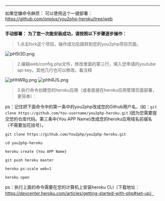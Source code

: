 -----------------------------------------------------
如果您嫌命令麻烦：
可以使用这个一键部署：
https://github.com/onplus/you2php-heroku/tree/web

-----------------------------------------------------
**手动部署：**
**为了您一次能安装成功，请按照以下步骤逐步操作：**


> 1.点击fork这个项目。操作成功后跳转到您的you2php项目页面。

![pH5t3D.png](https://s1.ax1x.com/2018/01/25/pH5t3D.png)

> 2.编辑web/config.php文件，修改里面的第三行，填入您申请的youtube api key。其他几行也可以修改。看注释

![pHhWRg.png](https://s1.ax1x.com/2018/01/25/pHhWRg.png)
![pHhRJS.png](https://s1.ax1x.com/2018/01/25/pHhRJS.png)

> 3.执行命令创建您的heroku应用（或者直接在heroku应用管理页面部署，更简单）：

ps：记住把下面命令中的第一条中的you2php改成您的Github用户名，(如：`git clone https://github.com/You-username/you2php-heroku.git` )因为您需要提交您的仓库代码。第三条中{You APP Name}改成您的heroku应用域名前缀名（不需要加花括号）。


```
git clone https://github.com/You2php/you2php-heroku.git

cd you2php-heroku

heroku create {You APP Name}

git push heroku master

heroku ps:scale web=1

heroku open
```


ps：执行上面的命令需要在您的计算机上安装heroku CLI（下载地址：https://devcenter.heroku.com/articles/getting-started-with-php#set-up）


